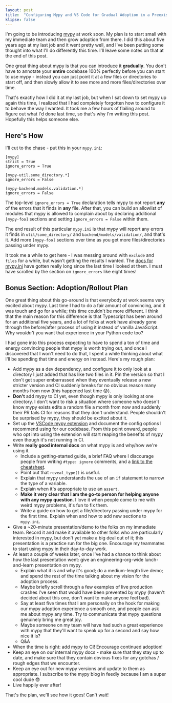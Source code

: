 ```yaml
---
layout: post
title:  "Configuring Mypy and VS Code for Gradual Adoption in a Preexisting Codebase"
klipse: false
---
```


I'm going to be introducing [mypy](https://mypy-lang.org/) at work soon. My plan is to start small with my immediate team and then grow adoption from there. I did this about five years ago at my last job and it went pretty well, and I've been putting some thought into what I'll do differently this time. I'll leave some notes on that at the end of this post.

One great thing about mypy is that you can introduce it **gradually**. You don't have to annotate your **entire** codebase 100% perfectly before you can start to use mypy - instead you can just point it at a few files or directories to start off, and then slowly allow it to see more and more files/directories over time.

That's exactly how I did it at my last job, but when I sat down to set mypy up again this time, I realized that I had completely forgotten how to configure it to behave the way I wanted. It took me a few hours of flailing around to figure out what I'd done last time, so that's why I'm writing this post. Hopefully this helps someone else.

## Here's How

I'll cut to the chase - put this in your `mypy.ini`:

```
[mypy]
strict = True
ignore_errors = True

[mypy-util.some_directory.*]
ignore_errors = False

[mypy-backend.models.validation.*]
ignore_errors = False
```

The top-level `ignore_errors = True` declaration tells mypy to not report **any** of the errors that it finds in **any** file. After that, you can build an allowlist of modules that mypy is allowed to complain about by declaring additional `[mypy-foo]` sections and setting `ignore_errors = False` within them.

The end result of this particular `mypy.ini` is that mypy will report any errors it finds in `util/some_directory/` and `backend/models/validation/`, and that's it. Add more `[mypy-foo]` sections over time as you get more files/directories passing under mypy.

It took me a while to get here - I was messing around with `exclude` and `files` for a while, but wasn't getting the results I wanted. The [docs for mypy.ini](https://mypy.readthedocs.io/en/stable/config_file.html) have gotten really long since the last time I looked at them. I must have scrolled by the section on `ignore_errors` like eight times!

## Bonus Section: Adoption/Rollout Plan

One great thing about this go-around is that everybody at work seems very excited about mypy. Last time I had to do a fair amount of convincing, and it was touch and go for a while; this time couldn't be more different. I think that the main reason for this difference is that Typescript has been around for an additional five years, and a lot of folks at work have already gone through the before/after process of using it instead of vanilla JavaScript. Why *wouldn't* you want that experience in your Python code too?

I had gone into this process expecting to have to spend a ton of time and energy convincing people that mypy is worth trying out, and once I discovered that I won't need to do that, I spent a while thinking about what I'll be spending that time and energy on instead. Here's my rough plan:

* Add mypy as a dev dependency, and configure it to only look at a directory I just added that has like two files in it. Pin the version so that I don't get super embarrassed when they eventually release a new stricter version and CI suddenly breaks for no obvious reason many months from now (this happened last time 😓).
* **Don't** add mypy to CI yet, even though mypy is only looking at one directory. I don't want to risk a situation where someone who doesn't know mypy exists edits a random file a month from now and suddenly their PR fails CI for reasons that they don't understand. People shouldn't be surprised by mypy, they should be excited about it.
* Set up the [VSCode mypy extension](https://github.com/microsoft/vscode-mypy) and document the config options I recommend using for our codebase. From this point onward, people who opt into using the extension will start reaping the benefits of mypy even though it's not running in CI.
* Write **really good internal docs** on what mypy is and why/how we're using it.
    * Include a getting-started guide, a brief FAQ where I discourage people from writing `#type: ignore` comments, and a [link to the cheatsheet](https://mypy.readthedocs.io/en/stable/cheat_sheet_py3.html).
    * Point out that `reveal_type()` is useful.
    * Explain that mypy understands the use of an `if` statement to narrow the type of a variable.
    * Explain when it's appropriate to use an `assert`.
    * **Make it very clear that I am the go-to person for helping anyone with any mypy question**. I love it when people come to me with weird mypy problems, it's fun to fix them.
    * Write a guide on how to get a file/directory passing under mypy for the first time. Explain when and how to add new sections to `mypy.ini`.
* Give a ~20-minute presentation/demo to the folks on my immediate team. Record it and make it available to other folks who are particularly interested in mypy, but don't yet make a big deal out of it; this presentation is a practice run for the big one. Encourage my teammates to start using mypy in their day-to-day work.
* At least a couple of weeks later, once I've had a chance to think about how the last presentation went: give an engineering-org-wide lunch-and-learn presentation on mypy.
    * Explain what it is and why it's good; do a medium-length live demo; and spend the rest of the time talking about my vision for the adoption process.
    * Maybe briefly scroll through a few examples of live production crashes I've seen that would have been prevented by mypy (haven't decided about this one, don't want to make anyone feel bad).
    * Say at least five times that I am personally on the hook for making our mypy adoption experience a smooth one, and people can ask me about mypy any time. Try to communicate that mypy questions genuinely bring me great joy.
    * Maybe someone on my team will have had such a great experience with mypy that they'll want to speak up for a second and say how nice it is?
    * Q&A
* When the time is right: add mypy to CI! Encourage continued adoption!
* Keep an eye on our internal mypy docs - make sure that they stay up to date, and make sure that they contain obvious fixes for any gotchas / rough edges that we encounter.
* Keep an eye out for new mypy versions and update to them as appropriate. I subscribe to the mypy blog in feedly because I am a super cool dude 😎
* Live happily ever after!

That's the plan, we'll see how it goes! Can't wait!

